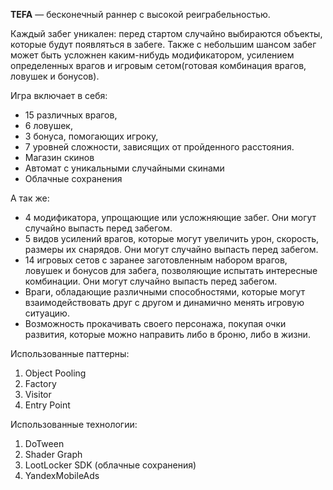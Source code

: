 **TEFA** — бесконечный раннер с высокой реиграбельностью.

Каждый забег уникален: перед стартом случайно выбираются объекты, которые будут появляться в забеге. Также с небольшим шансом забег может быть усложнен каким-нибудь модификатором, усилением определенных врагов и игровым сетом(готовая комбинация врагов, ловушек и бонусов).

Игра включает в себя:
- 15 различных врагов,
- 6 ловушек,
- 3 бонуса, помогающих игроку,
- 7 уровней сложности, зависящих от пройденного расстояния.
- Магазин скинов
- Автомат с уникальными случайными скинами
- Облачные сохранения

А так же:

- 4 модификатора, упрощающие или усложняющие забег. Они могут случайно выпасть перед забегом.
- 5 видов усилений врагов, которые могут увеличить урон, скорость, размеры их снарядов. Они могут случайно выпасть перед забегом.
- 14 игровых сетов с заранее заготовленным набором врагов, ловушек и бонусов для забега, позволяющие испытать интересные комбинации. Они могут случайно выпасть перед забегом.
- Враги, обладающие различными способностями, которые могут взаимодействовать друг с другом и динамично менять игровую ситуацию.
- Возможность прокачивать своего персонажа, покупая очки развития, которые можно направить либо в броню, либо в жизни.

Использованные паттерны:
1. Object Pooling
2. Factory
3. Visitor
4. Entry Point

Использованные технологии:
1. DoTween
2. Shader Graph
3. LootLocker SDK (облачные сохранения)
4. YandexMobileAds
